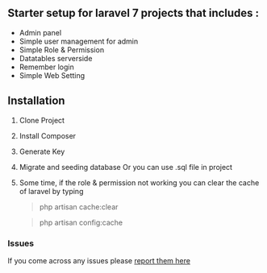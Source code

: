 
## Starter setup for laravel 7 projects that includes :
- Admin panel
- Simple user management for admin
- Simple Role & Permission
- Datatables serverside
- Remember login
- Simple Web Setting

## Installation
1. Clone Project
2. Install Composer
3. Generate Key
4. Migrate and seeding database Or you can use .sql file in project
5. Some time, if the role & permission not working you can clear the cache of laravel by typing 
	>php artisan cache:clear
	
	>php artisan config:cache



### Issues
If you come across any issues please  [report them here](https://github.com/devsatrio/dboilerlaravel/issues)